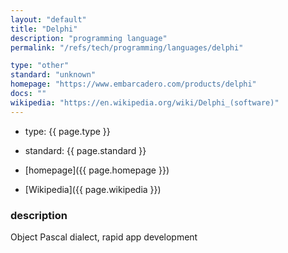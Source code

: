 ```yaml
---
layout: "default"
title: "Delphi"
description: "programming language"
permalink: "/refs/tech/programming/languages/delphi"

type: "other"
standard: "unknown"
homepage: "https://www.embarcadero.com/products/delphi"
docs: ""
wikipedia: "https://en.wikipedia.org/wiki/Delphi_(software)"
---
```


- type: {{ page.type }}
- standard: {{ page.standard }}
- [homepage]({{ page.homepage }})

- [Wikipedia]({{ page.wikipedia }})

### description

Object Pascal dialect, rapid app development
